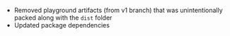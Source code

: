 * Removed playground artifacts (from v1 branch) that was unintentionally packed along with the `dist` folder
* Updated package dependencies
